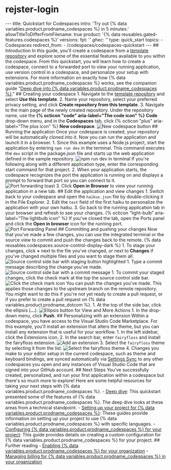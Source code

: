 # rejster-login
--- title: Quickstart for Codespaces intro: 'Try out {% data variables.product.prodname_codespaces %} in 5 minutes.' allowTitleToDifferFromFilename: true product: '{% data reusables.gated-features.codespaces %}' versions:   fpt: '*'   ghec: '*' type: quick_start topics:   - Codespaces redirect_from:   - /codespaces/codespaces-quickstart ---  ## Introduction  In this guide, you'll create a codespace from a [template repository](https://github.com/2percentsilk/haikus-for-codespaces) and explore some of the essential features available to you within the codespace.  From this quickstart, you will learn how to create a codespace, connect to a forwarded port to view your running application, use version control in a codespace, and personalize your setup with extensions.  For more information on exactly how {% data variables.product.prodname_codespaces %} works, see the companion guide "[Deep dive into {% data variables.product.prodname_codespaces %}](/codespaces/getting-started/deep-dive)."  ## Creating your codespace  1. Navigate to the [template repository](https://github.com/2percentsilk/haikus-for-codespaces) and select **Use this template**.   2. Name your repository, select your preferred privacy setting, and click **Create repository from this template**.  3. Navigate to the main page of the newly created repository. Under the repository name, use the **{% octicon "code" aria-label="The code icon" %} Code** drop-down menu, and in the **Codespaces** tab, click {% octicon "plus" aria-label="The plus icon" %} **New codespace**.    ![New codespace button](/assets/images/help/codespaces/new-codespace-button.png)  ## Running the application  Once your codespace is created, your repository will be automatically cloned into it. Now you can run the application and launch it in a browser.  1. Since this example uses a Node.js project, start the application by entering `npm run dev` in the terminal. This command executes the `dev` script in the package.json file and starts up the web application defined in the sample repository.        ![npm run dev in terminal](/assets/images/help/codespaces/codespaces-npm-run-dev.png)      If you're following along with a different application type, enter the corresponding start command for that project.  2. When your application starts, the codespace recognizes the port the application is running on and displays a prompt to forward that port so you can connect to it.     ![Port forwarding toast](/assets/images/help/codespaces/quickstart-port-toast.png)  3. Click **Open in Browser** to view your running application in a new tab.  ## Edit the application and view changes  1. Switch back to your codespace and open the `haikus.json` file by double-clicking it in the File Explorer.  2. Edit the `text` field of the first haiku to personalize the application with your own haiku.  3. Go back to the running application tab in your browser and refresh to see your changes.       {% octicon "light-bulb" aria-label="The lightbulb icon" %}  If you've closed the tab, open the Ports panel and click the **Open in browser** icon for the running port.   ![Port Forwarding Panel](/assets/images/help/codespaces/quickstart-forward-port.png)  ## Committing and pushing your changes  Now that you've made a few changes, you can use the integrated terminal or the source view to commit and push the changes back to the remote.  {% data reusables.codespaces.source-control-display-dark %} 1. To stage your changes, click  **+** next to the file you've changed, or next to **Changes** if you've changed multiple files and you want to stage them all. ![Source control side bar with staging button highlighted](/assets/images/help/codespaces/codespaces-commit-stage.png) 1. Type a commit message describing the change you've made. ![Source control side bar with a commit message](/assets/images/help/codespaces/codespaces-commit-commit-message.png)   1. To commit your staged changes, click the check mark at the top the source control side bar. ![Click the check mark icon](/assets/images/help/codespaces/codespaces-commit-checkmark-icon.png)       You can push the changes you've made. This applies those changes to the upstream branch on the remote repository. You might want to do this if you're not yet ready to create a pull request, or if you prefer to create a pull request on {% data variables.product.prodname_dotcom %}. 1. At the top of the side bar, click the ellipsis (**...**). ![Ellipsis button for View and More Actions](/assets/images/help/codespaces/source-control-ellipsis-button-nochanges.png) 1. In the drop-down menu, click **Push**.  ## Personalizing with an extension  Within a codespace, you have access to the Visual Studio Code Marketplace. For this example, you'll install an extension that alters the theme, but you can install any extension that is useful for your workflow.  1. In the left sidebar, click the Extensions icon.  2.  In the search bar, enter `fairyfloss` and install the fairyfloss extension.    ![Add an extension](/assets/images/help/codespaces/add-extension.png)  3. Select the `fairyfloss` theme by selecting it from the list.    ![Select the fairyfloss theme](/assets/images/help/codespaces/fairyfloss.png)  4. Changes you make to your editor setup in the current codespace, such as theme and keyboard bindings, are synced automatically via [Settings Sync](https://code.visualstudio.com/docs/editor/settings-sync) to any other codespaces you open and any instances of Visual Studio Code that are signed into your GitHub account.  ## Next Steps  You've successfully created, personalized, and run your first application within a codespace but there's so much more to explore! Here are some helpful resources for taking your next steps with {% data variables.product.prodname_codespaces %}.   - [Deep dive](/codespaces/getting-started/deep-dive): This quickstart presented some of the features of {% data variables.product.prodname_codespaces %}. The deep dive looks at these areas from a technical standpoint.   - [Setting up your project for {% data variables.product.prodname_codespaces %}](/codespaces/getting-started-with-codespaces): These guides provide information on setting up your project to use {% data variables.product.prodname_codespaces %} with specific languages.   - [Configuring {% data variables.product.prodname_codespaces %} for your project](/codespaces/setting-up-your-codespace/configuring-codespaces-for-your-project): This guide provides details on creating a custom configuration for {% data variables.product.prodname_codespaces %} for your project.  ## Further reading  - [Enabling {% data variables.product.prodname_codespaces %} for your organization](/codespaces/managing-codespaces-for-your-organization/enabling-codespaces-for-your-organization) - [Managing billing for {% data variables.product.prodname_codespaces %} in your organization](/codespaces/managing-codespaces-for-your-organization/managing-billing-for-codespaces-in-your-organization)
